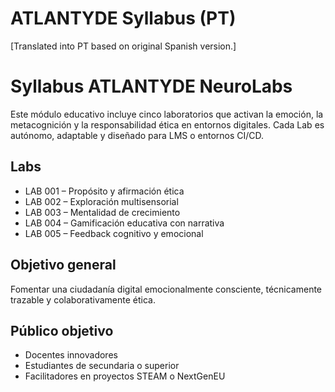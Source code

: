 # ATLANTYDE Syllabus (PT)

[Translated into PT based on original Spanish version.]

# Syllabus ATLANTYDE NeuroLabs

Este módulo educativo incluye cinco laboratorios que activan la emoción, la metacognición y la responsabilidad ética en entornos digitales. Cada Lab es autónomo, adaptable y diseñado para LMS o entornos CI/CD.

## Labs

- LAB 001 – Propósito y afirmación ética
- LAB 002 – Exploración multisensorial
- LAB 003 – Mentalidad de crecimiento
- LAB 004 – Gamificación educativa con narrativa
- LAB 005 – Feedback cognitivo y emocional

## Objetivo general

Fomentar una ciudadanía digital emocionalmente consciente, técnicamente trazable y colaborativamente ética.

## Público objetivo

- Docentes innovadores
- Estudiantes de secundaria o superior
- Facilitadores en proyectos STEAM o NextGenEU
